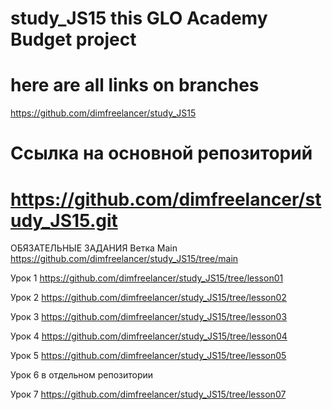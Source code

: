 # study_JS15 this GLO Academy Budget project
# here are all links on branches


https://github.com/dimfreelancer/study_JS15


# Ссылка на основной репозиторий 
# https://github.com/dimfreelancer/study_JS15.git

ОБЯЗАТЕЛЬНЫЕ ЗАДАНИЯ
Ветка Main https://github.com/dimfreelancer/study_JS15/tree/main

Урок 1 https://github.com/dimfreelancer/study_JS15/tree/lesson01

Урок 2 https://github.com/dimfreelancer/study_JS15/tree/lesson02

Урок 3 https://github.com/dimfreelancer/study_JS15/tree/lesson03

Урок 4 https://github.com/dimfreelancer/study_JS15/tree/lesson04

Урок 5 https://github.com/dimfreelancer/study_JS15/tree/lesson05

Урок 6 в отдельном репозитории

Урок 7 https://github.com/dimfreelancer/study_JS15/tree/lesson07

